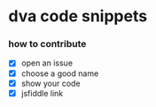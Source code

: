 # dva code snippets

### how to contribute

- [x] open an issue
- [x] choose a good name
- [x] show your code
- [x] jsfiddle link
